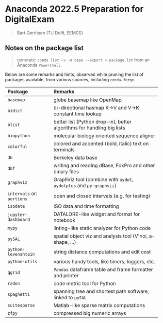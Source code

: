 # Anaconda 2022.5 Preparation for DigitalExam

> Bart Gerritsen (TU Delft, EEMCS)

## Notes on the package list

> generate: `conda list -v -n base --export > package.lst` from an Anaconda `Powershell`.

Below are some remarks and hints, observed while pruning the list of packages available, from various sources, including `conda-forge`.

| Package | Remarks |
|:--------|:--------|
| `basemap` | globe basemap like OpenMap |
| `bidict` | bi-directional hasmap K->V and V->K constant time lookup |
| `blist` | better list (Python drop-in), better algorithms for handling big lists |
| `biopython` | molecular biology oriented sequence aligner |
| `colorful` | colored and accented (bold, italic) text on terminals |
| `db` | Berkeley data base |
| `dbf` | writing and reading dBase, FoxPro and other binary files |
| `graphviz` | GraphViz tool (combine with `pydot`, `pydotplus` and `py-graphviz`) |
| `intervals` or: `portions` | open and closed intervals (e.g. for testing) |
| `isodate` | ISO data and time formatting |
| `jupyter-dashboard` | DATALORE-like widget and format for notebook |
| `mypy` | linting-like static analyzer for Python code |
| `pySAL` | spatial object viz and analysis tool (V'noi, a-shape, ...) |
| `python-levenshtein` | string distance computations and edit cost |
| `python-utils` | various handy tools, like timers, loggers, etc. |
| `qgrid` | `Pandas` dataframe table and frame formatter and printer |
| `radon` | code metric tool for Python |
| `spaghetti` | spanning tree and shortest path software, linked to `pySAL` |
| `suitesparse` | Matlab-like sparse matrix computations |
| `zfpy` | compressed big numeric arrays |
